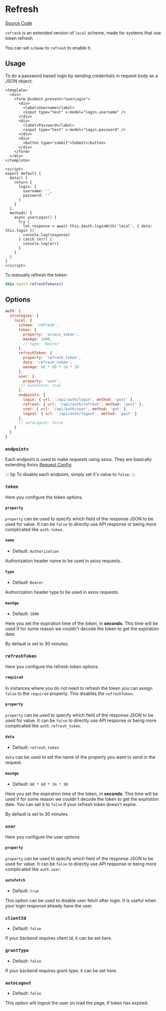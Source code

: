 # Refresh

[Source Code](https://github.com/nuxt-community/auth-module/blob/dev/src/schemes/refresh.ts)

`refresh` is an extended version of `local` scheme, made for systems that use token refresh.

You can set `scheme` to `refresh` to enable it.

## Usage

To do a password based login by sending credentials in request body as a JSON object:

```vue
<template>
  <div>
    <form @submit.prevent="userLogin">
      <div>
        <label>Username</label>
        <input type="text" v-model="login.username" />
      </div>
      <div>
        <label>Password</label>
        <input type="text" v-model="login.password" />
      </div>
      <div>
        <button type="submit">Submit</button>
      </div>
    </form>
  </div>
</template>

<script>
export default {
  data() {
    return {
      login: {
        username: '',
        password: ''
      }
    }
  },
  methods: {
    async userLogin() {
      try {
        let response = await this.$auth.loginWith('local', { data: this.login })
        console.log(response)
      } catch (err) {
        console.log(err)
      }
    }
  }
}
</script>
```

To manually refresh the token:

```js
this.$auth.refreshTokens()
```

## Options

```js
auth: {
  strategies: {
    local: {
      scheme: 'refresh',
      token: {
        property: 'access_token',
        maxAge: 1800,
        // type: 'Bearer'
      },
      refreshToken: {
        property: 'refresh_token',
        data: 'refresh_token',
        maxAge: 60 * 60 * 24 * 30
      },
      user: {
        property: 'user',
       // autoFetch: true
      },
      endpoints: {
        login: { url: '/api/auth/login', method: 'post' },
        refresh: { url: '/api/auth/refresh', method: 'post' },
        user: { url: '/api/auth/user', method: 'get' },
        logout: { url: '/api/auth/logout', method: 'post' }
      },
      // autoLogout: false
    }
  }
}
```

### `endpoints`

Each endpoint is used to make requests using axios. They are basically extending Axios [Request Config](https://github.com/axios/axios#request-config).

::: tip
To disable each endpoint, simply set it's value to `false`.
:::

### `token`

Here you configure the token options.

#### `property`

`property` can be used to specify which field of the response JSON to be used for value. It can be `false` to directly use API response or being more complicated like `auth.token`.

#### `name`

- Default: `Authorization`

Authorization header name to be used in axios requests.

#### `type`

- Default: `Bearer`

Authorization header type to be used in axios requests.

#### `maxAge`

- Default: `1800`

Here you set the expiration time of the token, in **seconds**.
This time will be used if for some reason we couldn't decode the token to get the expiration date.

By default is set to 30 minutes.

### `refreshToken`

Here you configure the refresh token options.

#### `required`

In instances where you do not need to refresh the token you can assign `false` to the `required` property. This disables the `refreshToken`.

#### `property`

`property` can be used to specify which field of the response JSON to be used for value. It can be `false` to directly use API response or being more complicated like `auth.refresh_token`.

#### `data`

- Default: `refresh_token`

`data` can be used to set the name of the property you want to send in the request.

#### `maxAge`

- Default: `60 * 60 * 24 * 30`

Here you set the expiration time of the token, in **seconds**.
This time will be used if for some reason we couldn't decode the token to get the expiration date.
You can set it to `false` if your refresh token doesn't expire.

By default is set to 30 minutes.

### `user`

Here you configure the user options.

#### `property`

`property` can be used to specify which field of the response JSON to be used for value. It can be `false` to directly use API response or being more complicated like `auth.user`.
 
#### `autoFetch`
 
- Default: `true`
 
This option can be used to disable user fetch after login. It is useful when your login response already have the user.

### `clientId`

- Default: `false`

If your backend requires client id, it can be set here.

### `grantType`

- Default: `false`

If your backend requires grant type, it can be set here.

### `autoLogout`

- Default: `false`

This option will logout the user on load the page, if token has expired.

